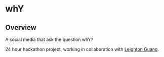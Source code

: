 # whY

## Overview

<p>A social media that ask the question whY?

24 hour hackathon project, working in collaboration with <a href="https://github.com/LeightonGuang" target=”_blank” >Leighton Guang</a>.

</p>
